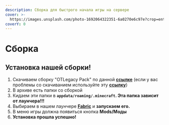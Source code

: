 ```yaml
---
description: Сборка для быстрого начала игры на сервере
cover: >-
  https://images.unsplash.com/photo-1692064322351-6a0270e6c97e?crop=entropy&cs=srgb&fm=jpg&ixid=M3wxOTcwMjR8MHwxfHJhbmRvbXx8fHx8fHx8fDE2OTI3NzM0Nzl8&ixlib=rb-4.0.3&q=85
coverY: 0
---
```


# Сборка

## Установка нашей сборки!

1. Скачиваем сборку "OTLegacy Pack" по данной [**ссылке**](https://modrinth.com/modpack/otlegacy-pack) (если у вас проблемы со скачиванием используйте эту [**ссылку**](https://moddermore.net/list/nmIibPlCeMit))
2. В архиве есть папки со сборкой
3. Кидаем эти папки в **`appdata/roaming/.minecraft`. Эта папка зависит от лаунчера!!!**
4. Выбираем в нашем лаунчере [**Fabric**](modloaders/) и **запускаем его.**
5. В меню игры должна появиться кнопка **Mods/Моды**
6. **Установка прошла успешно!**
